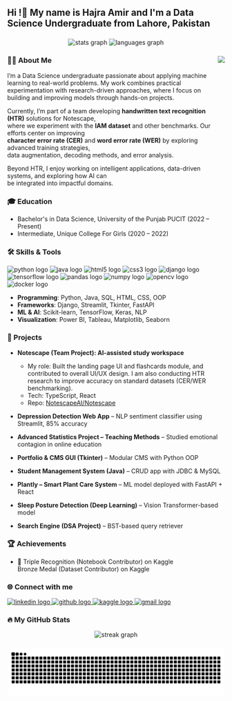 <h2 align="left">Hi !👋 My name is Hajra Amir and I'm a Data Science Undergraduate from Lahore, Pakistan</h2>

###

<div align="center">
  <img src="https://github-readme-stats.vercel.app/api?username=HajraAmir&hide_title=false&hide_rank=false&show_icons=true&include_all_commits=true&count_private=true&disable_animations=false&theme=dracula&locale=en&hide_border=false" height="150" alt="stats graph"  />
  <img src="https://github-readme-stats.vercel.app/api/top-langs?username=HajraAmir&locale=en&hide_title=false&layout=compact&card_width=320&langs_count=6&theme=dracula&hide_border=false" height="150" alt="languages graph"  />
</div>

###

<img align="right" height="150" src="https://i.imgflip.com/65efzo.gif"  />

###

<h3 align="left">👩‍💻 About Me</h3>

<p align="left">
I’m a Data Science undergraduate passionate about applying machine learning to real-world problems.  
My work combines practical experimentation with research-driven approaches, where I focus on building  
and improving models through hands-on projects.  

Currently, I’m part of a team developing **handwritten text recognition (HTR)** solutions for Notescape,  
where we experiment with the **IAM dataset** and other benchmarks. Our efforts center on improving  
**character error rate (CER)** and **word error rate (WER)** by exploring advanced training strategies,  
data augmentation, decoding methods, and error analysis.  

Beyond HTR, I enjoy working on intelligent applications, data-driven systems, and exploring how AI can  
be integrated into impactful domains.
</p>

###

<h3 align="left">🎓 Education</h3>

-    Bachelor's in Data Science, University of the Punjab PUCIT (2022 – Present)  
-   Intermediate, Unique College For Girls (2020 – 2022)

###

<h3 align="left">🛠 Skills & Tools</h3>

<div align="left">
  <img src="https://cdn.jsdelivr.net/gh/devicons/devicon/icons/python/python-original.svg" height="40" alt="python logo"  />
  <img src="https://cdn.jsdelivr.net/gh/devicons/devicon/icons/java/java-original.svg" height="40" alt="java logo"  />
  <img src="https://cdn.jsdelivr.net/gh/devicons/devicon/icons/html5/html5-original.svg" height="40" alt="html5 logo"  />
  <img src="https://cdn.jsdelivr.net/gh/devicons/devicon/icons/css3/css3-original.svg" height="40" alt="css3 logo"  />
  <img src="https://cdn.jsdelivr.net/gh/devicons/devicon/icons/django/django-plain.svg" height="40" alt="django logo"  />
  <img src="https://cdn.jsdelivr.net/gh/devicons/devicon/icons/tensorflow/tensorflow-original.svg" height="40" alt="tensorflow logo"  />
  <img src="https://cdn.jsdelivr.net/gh/devicons/devicon/icons/pandas/pandas-original.svg" height="40" alt="pandas logo"  />
  <img src="https://cdn.jsdelivr.net/gh/devicons/devicon/icons/numpy/numpy-original.svg" height="40" alt="numpy logo"  />
  <img src="https://cdn.jsdelivr.net/gh/devicons/devicon/icons/opencv/opencv-original.svg" height="40" alt="opencv logo"  />
  <img src="https://cdn.jsdelivr.net/gh/devicons/devicon/icons/docker/docker-original.svg" height="40" alt="docker logo"  />
</div>

- **Programming**: Python, Java, SQL, HTML, CSS, OOP  
- **Frameworks**: Django, Streamlit, Tkinter, FastAPI  
- **ML & AI**: Scikit-learn, TensorFlow, Keras, NLP  
- **Visualization**: Power BI, Tableau, Matplotlib, Seaborn  

###

<h3 align="left">🚀 Projects</h3>

- **Notescape (Team Project): AI-assisted study workspace**  
  - My role: Built the landing page UI and flashcards module, and contributed to overall UI/UX design. I am also conducting HTR research to improve accuracy on standard datasets (CER/WER benchmarking).    
  - Tech: TypeScript, React  
  - Repo: [NotescapeAI/Notescape](https://github.com/NotescapeAi/Notescape)  

- **Depression Detection Web App** – NLP sentiment classifier using Streamlit, 85% accuracy  
- **Advanced Statistics Project – Teaching Methods** – Studied emotional contagion in online education  
- **Portfolio & CMS GUI (Tkinter)** – Modular CMS with Python OOP  
- **Student Management System (Java)** – CRUD app with JDBC & MySQL  
- **Plantly – Smart Plant Care System** – ML model deployed with FastAPI + React  
- **Sleep Posture Detection (Deep Learning)** – Vision Transformer-based model  
- **Search Engine (DSA Project)** – BST-based query retriever  


<h3 align="left">🏆 Achievements</h3>

- 🥉 Triple Recognition (Notebook Contributor) on Kaggle  
 Bronze Medal (Dataset Contributor) on Kaggle  

###

<h3 align="left">🌐 Connect with me</h3>

<div align="left">
  <a href="https://www.linkedin.com/in/hajra-amir-995853339/" target="_blank">
    <img src="https://img.shields.io/static/v1?message=LinkedIn&logo=linkedin&label=&color=0077B5&logoColor=white&style=for-the-badge" height="35" alt="linkedin logo" />
  </a>
  <a href="https://github.com/HajraAmir" target="_blank">
    <img src="https://img.shields.io/static/v1?message=GitHub&logo=github&label=&color=181717&logoColor=white&style=for-the-badge" height="35" alt="github logo" />
  </a>
  <a href="https://www.kaggle.com/hajraamir21" target="_blank">
    <img src="https://img.shields.io/static/v1?message=Kaggle&logo=kaggle&label=&color=20BEFF&logoColor=white&style=for-the-badge" height="35" alt="kaggle logo" />
  </a>
  <a href="mailto:hajraamir204@gmail.com">
    <img src="https://img.shields.io/static/v1?message=Gmail&logo=gmail&label=&color=D14836&logoColor=white&style=for-the-badge" height="35" alt="gmail logo" />
  </a>
</div>

###

<h3 align="left">🔥 My GitHub Stats</h3>

<div align="center">
  <img src="https://streak-stats.demolab.com?user=HajraAmir&locale=en&mode=daily&theme=dark&hide_border=false&border_radius=5" height="220" alt="streak graph"  />
</div>

###

<div align="center">
  <img src="https://raw.githubusercontent.com/HajraAmir/HajraAmir/output/snake.svg" alt="Snake animation" />

</div>


